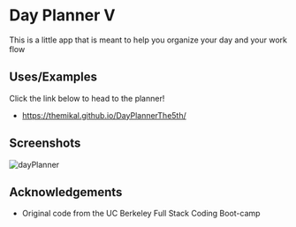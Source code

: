 
# Day Planner V 

This is a little app that is meant to help you organize your day and your work flow


## Uses/Examples
Click the link below to head to the planner!

- https://themikal.github.io/DayPlannerThe5th/


## Screenshots

![dayPlanner](https://github.com/TheMikal/DayPlannerThe5th/assets/131578548/ffa9b48a-77da-45dd-ada6-d0831727bd68)


## Acknowledgements
- Original code from the UC Berkeley Full Stack Coding Boot-camp

